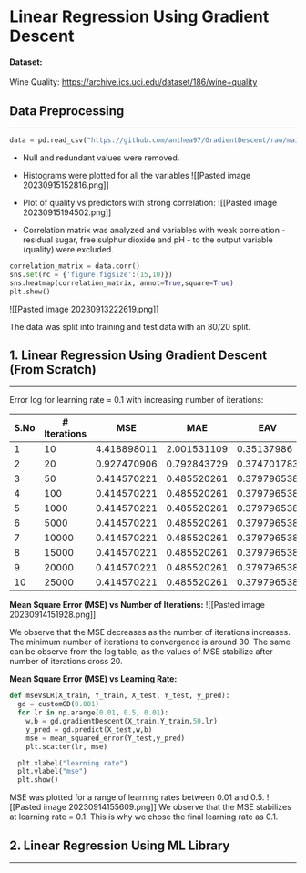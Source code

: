 # Linear Regression Using Gradient Descent

#### Dataset:
Wine Quality:
https://archive.ics.uci.edu/dataset/186/wine+quality

## Data Preprocessing
---
```python
data = pd.read_csv("https://github.com/anthea97/GradientDescent/raw/main/winequality-red.csv",delimiter=";")
```

* Null and redundant values were removed.
* Histograms were plotted for all the variables
![[Pasted image 20230915152816.png]]
* Plot of quality vs predictors with strong correlation:
  ![[Pasted image 20230915194502.png]]
  
* Correlation matrix was analyzed and variables with weak correlation - residual sugar, free sulphur dioxide and pH -  to the output variable (quality) were excluded.

```python
correlation_matrix = data.corr()
sns.set(rc = {'figure.figsize':(15,10)})
sns.heatmap(correlation_matrix, annot=True,square=True)
plt.show()
```

![[Pasted image 20230913222619.png]]

The data was split into training and test data with an 80/20 split.

## 1. Linear Regression Using Gradient Descent (From Scratch)
---
Error log for learning rate = 0.1 with increasing number of iterations:

| S.No 	| # Iterations 	| MSE         	| MAE         	| EAV         	| R^2          	|
|------	|--------------	|-------------	|-------------	|-------------	|--------------	|
| 1    	| 10           	| 4.418898011 	| 2.001531109 	| 0.35137986  	| -5.809046067 	|
| 2    	| 20           	| 0.927470906 	| 0.792843729 	| 0.374701783 	| -0.429132808 	|
| 3    	| 50           	| 0.414570221 	| 0.485520261 	| 0.379796538 	| 0.361191924  	|
| 4    	| 100          	| 0.414570221 	| 0.485520261 	| 0.379796538 	| 0.361191924  	|
| 5    	| 1000         	| 0.414570221 	| 0.485520261 	| 0.379796538 	| 0.361191924  	|
| 6    	| 5000         	| 0.414570221 	| 0.485520261 	| 0.379796538 	| 0.361191924  	|
| 7    	| 10000        	| 0.414570221 	| 0.485520261 	| 0.379796538 	| 0.361191924  	|
| 8    	| 15000        	| 0.414570221 	| 0.485520261 	| 0.379796538 	| 0.361191924  	|
| 9    	| 20000        	| 0.414570221 	| 0.485520261 	| 0.379796538 	| 0.361191924  	|
| 10   	| 25000        	| 0.414570221 	| 0.485520261 	| 0.379796538 	| 0.361191924  	|

**Mean Square Error (MSE) vs Number of Iterations:**
![[Pasted image 20230914151928.png]]

We observe that the MSE decreases as the number of iterations increases. The minimum number of iterations to convergence is around 30. The same can be observe from the log table, as the values of MSE stabilize after number of iterations cross 20.


**Mean Square Error (MSE) vs Learning Rate:**
```python
def mseVsLR(X_train, Y_train, X_test, Y_test, y_pred):
  gd = customGD(0.001)
  for lr in np.arange(0.01, 0.5, 0.01):
    w,b = gd.gradientDescent(X_train,Y_train,50,lr)
    y_pred = gd.predict(X_test,w,b)
    mse = mean_squared_error(Y_test,y_pred)
    plt.scatter(lr, mse)

  plt.xlabel("learning rate")
  plt.ylabel("mse")
  plt.show()  

```

MSE was plotted for a range of learning rates between 0.01 and 0.5. 
![[Pasted image 20230914155609.png]]
We observe that the MSE stabilizes at learning rate = 0.1. This is why we chose the final learning rate as 0.1.

## 2. Linear Regression Using ML Library
---
